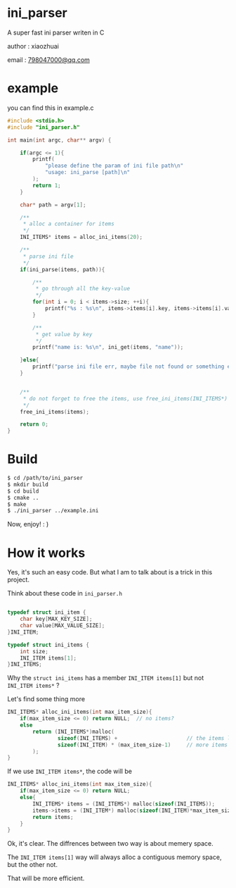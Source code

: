 # ini_parser

A super fast ini parser writen in C


author : xiaozhuai

email : 798047000@qq.com

# example

you can find this in example.c

``` c
#include <stdio.h>
#include "ini_parser.h"

int main(int argc, char** argv) {

    if(argc <= 1){
        printf(
            "please define the param of ini file path\n"
            "usage: ini_parse [path]\n"
        );
        return 1;
    }

    char* path = argv[1];

    /**
     * alloc a container for items
     */
    INI_ITEMS* items = alloc_ini_items(20);

    /**
     * parse ini file
     */
    if(ini_parse(items, path)){

        /**
         * go through all the key-value
         */
        for(int i = 0; i < items->size; ++i){
            printf("%s : %s\n", items->items[i].key, items->items[i].value);
        }

        /**
         * get value by key
         */
        printf("name is: %s\n", ini_get(items, "name"));

    }else{
        printf("parse ini file err, maybe file not found or something else\n");
    }


    /**
     * do not forget to free the items, use free_ini_items(INI_ITEMS*) or just use free(void*)
     */
    free_ini_items(items);

    return 0;
}
```

# Build

``` bash
$ cd /path/to/ini_parser
$ mkdir build
$ cd build
$ cmake ..
$ make
$ ./ini_parser ../example.ini
```

Now, enjoy!     : )

# How it works

Yes, it's such an easy code. But what I am to talk about is a trick in this project.

Think about these code in `ini_parser.h`

``` c

typedef struct ini_item {
    char key[MAX_KEY_SIZE];
    char value[MAX_VALUE_SIZE];
}INI_ITEM;

typedef struct ini_items {
    int size;
    INI_ITEM items[1];
}INI_ITEMS;

```

Why the `struct ini_items` has a member `INI_ITEM items[1]` but not `INI_ITEM items*` ?

Let's find some thing more

``` c
INI_ITEMS* alloc_ini_items(int max_item_size){
    if(max_item_size <= 0) return NULL;  // no items?
    else
        return (INI_ITEMS*)malloc(
                sizeof(INI_ITEMS) +                      // the items list, it has at least one item
                sizeof(INI_ITEM) * (max_item_size-1)     // more items
        );
}
```

If we use `INI_ITEM items*`, the code will be

``` c
INI_ITEMS* alloc_ini_items(int max_item_size){
    if(max_item_size <= 0) return NULL;
    else{
        INI_ITEMS* items = (INI_ITEMS*) malloc(sizeof(INI_ITEMS));
        items->items = (INI_ITEM*) malloc(sizeof(INI_ITEM)*max_item_size);
        return items;
    }
}
```

Ok, it's clear. The diffrences between two way is about memery space.

The `INI_ITEM items[1]` way will always alloc a contiguous memory space, but the other not.

That will be more efficient.